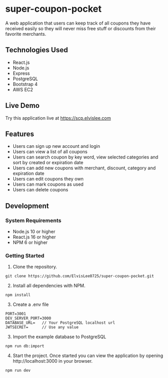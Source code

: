 # super-coupon-pocket

A web application that users can keep track of all coupons they have received easily so they will never miss free stuff or discounts from their favorite merchants.

## Technologies Used

- React.js
- Node.js
- Express
- PostgreSQL
- Bootstrap 4
- AWS EC2

## Live Demo

Try this application live at https://scp.elvislee.com

## Features

- Users can sign up new account and login
- Users can view a list of all coupons
- Users can search coupon by key word, view selected categories and sort by created or expiration date
- Users can add new coupons with merchant, discount, category and expiration date
- Users can edit coupons they own
- Users can mark coupons as used
- Users can delete coupons

## Development

### System Requirements

- Node.js 10 or higher
- React.js 16 or higher
- NPM 6 or higher

### Getting Started

1. Clone the repository.

```
git clone https://github.com/ElvisLee0725/super-coupon-pocket.git
```

2. Install all dependencies with NPM.

```
npm install
```

3. Create a .env file

```
PORT=3001
DEV_SERVER_PORT=3000
DATABASE_URL=   // Your PostgreSQL localhost url
JWTSECRET=      // Use any value
```

3. Import the example database to PostgreSQL

```
npm run db:import
```

4. Start the project. Once started you can view the application by opening http://localhost:3000 in your browser.

```
npm run dev
```
